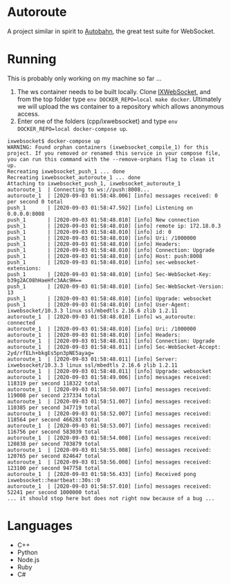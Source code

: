 # Autoroute

A project similar in spirit to [Autobahn](https://crossbar.io/autobahn/), the great test suite for WebSocket.

# Running

This is probably only working on my machine so far ...

1. The ws container needs to be built locally. Clone [IXWebSocket](https://github.com/machinezone/IXWebSocket), and from the top folder type `env DOCKER_REPO=local make docker`. Ultimately we will upload the ws container to a repository which allows anonymous access.
2. Enter one of the folders (cpp/ixwebsocket) and type `env DOCKER_REPO=local docker-compose up`.

```
ixwebsocket$ docker-compose up
WARNING: Found orphan containers (ixwebsocket_compile_1) for this project. If you removed or renamed this service in your compose file, you can run this command with the --remove-orphans flag to clean it up.
Recreating ixwebsocket_push_1 ... done
Recreating ixwebsocket_autoroute_1 ... done
Attaching to ixwebsocket_push_1, ixwebsocket_autoroute_1
autoroute_1  | Connecting to ws://push:8008...
autoroute_1  | [2020-09-03 01:58:48.006] [info] messages received: 0 per second 0 total
push_1       | [2020-09-03 01:58:47.592] [info] Listening on 0.0.0.0:8008
push_1       | [2020-09-03 01:58:48.010] [info] New connection
push_1       | [2020-09-03 01:58:48.010] [info] remote ip: 172.18.0.3
push_1       | [2020-09-03 01:58:48.010] [info] id: 0
push_1       | [2020-09-03 01:58:48.010] [info] Uri: /1000000
push_1       | [2020-09-03 01:58:48.010] [info] Headers:
push_1       | [2020-09-03 01:58:48.010] [info] Connection: Upgrade
push_1       | [2020-09-03 01:58:48.010] [info] Host: push:8008
push_1       | [2020-09-03 01:58:48.010] [info] sec-websocket-extensions: 
push_1       | [2020-09-03 01:58:48.010] [info] Sec-WebSocket-Key: b39g2AC08hHaeHfc3AAc9H==
push_1       | [2020-09-03 01:58:48.010] [info] Sec-WebSocket-Version: 13
push_1       | [2020-09-03 01:58:48.010] [info] Upgrade: websocket
push_1       | [2020-09-03 01:58:48.010] [info] User-Agent: ixwebsocket/10.3.3 linux ssl/mbedtls 2.16.6 zlib 1.2.11
autoroute_1  | [2020-09-03 01:58:48.010] [info] ws_autoroute: connected
autoroute_1  | [2020-09-03 01:58:48.010] [info] Uri: /1000000
autoroute_1  | [2020-09-03 01:58:48.010] [info] Headers:
autoroute_1  | [2020-09-03 01:58:48.011] [info] Connection: Upgrade
autoroute_1  | [2020-09-03 01:58:48.011] [info] Sec-WebSocket-Accept: 2yd/rfELh+bkgEs5pn3pNE5ayag=
autoroute_1  | [2020-09-03 01:58:48.011] [info] Server: ixwebsocket/10.3.3 linux ssl/mbedtls 2.16.6 zlib 1.2.11
autoroute_1  | [2020-09-03 01:58:48.011] [info] Upgrade: websocket
autoroute_1  | [2020-09-03 01:58:49.006] [info] messages received: 118319 per second 118322 total
autoroute_1  | [2020-09-03 01:58:50.007] [info] messages received: 119008 per second 237334 total
autoroute_1  | [2020-09-03 01:58:51.007] [info] messages received: 110385 per second 347719 total
autoroute_1  | [2020-09-03 01:58:52.007] [info] messages received: 118564 per second 466283 total
autoroute_1  | [2020-09-03 01:58:53.007] [info] messages received: 116756 per second 583039 total
autoroute_1  | [2020-09-03 01:58:54.008] [info] messages received: 120838 per second 703879 total
autoroute_1  | [2020-09-03 01:58:55.008] [info] messages received: 120765 per second 824647 total
autoroute_1  | [2020-09-03 01:58:56.008] [info] messages received: 123100 per second 947758 total
autoroute_1  | [2020-09-03 01:58:56.433] [info] Received pong ixwebsocket::heartbeat::30s::0
autoroute_1  | [2020-09-03 01:58:57.010] [info] messages received: 52241 per second 1000000 total
... it should stop here but does not right now because of a bug ...
```

# Languages

* C++
* Python
* Node.js
* Ruby
* C#

